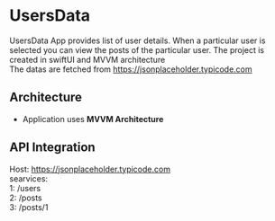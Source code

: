# UsersData
UsersData App provides list of user details. When a particular user is selected you can view the posts of the particular user. The project is created in swiftUI and MVVM architecture<br>
The datas are fetched from https://jsonplaceholder.typicode.com

## Architecture 
* Application uses **MVVM Architecture**

## API Integration
Host: https://jsonplaceholder.typicode.com<br>
searvices:<br>
1: /users<br>
2: /posts<br>
3: /posts/1
